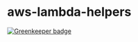 # aws-lambda-helpers

[![Greenkeeper badge](https://badges.greenkeeper.io/engineforce/aws-lambda-helpers.svg)](https://greenkeeper.io/)